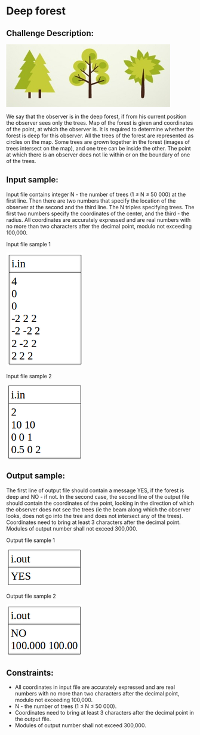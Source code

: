 Deep forest
===========

Challenge Description:
----------------------

![Challenge Image](DeepForest.jpg)

We say that the observer is in the deep forest, if from his current position
the observer sees only the trees. Map of the forest is given and coordinates of the point, at which the observer is. It is required to determine whether the forest is deep for this observer.
All the trees of the forest are represented as circles on the map. Some  trees are grown together in the forest (images of trees intersect on the map), and one tree can be
inside the other. The point at which there is an observer does not lie within or on the boundary of one of the trees.

Input sample:
-------------

Input file contains integer N - the number of trees (1 ≤ N ≤ 50 000) at the first line. 
Then there are two numbers that specify the location of the observer at the second and the third line. 
The N triples specifying trees. The first two numbers specify the coordinates of the center, and the third - the radius.
 All coordinates are accurately expressed and are real numbers with no more than two characters after the decimal point, modulo not exceeding 100,000.

Input file sample 1

![Input sample 1](DeepForestInputSample1.png)


Input file sample 2

![Input sample 2](DeepForestInputSample2.png)



Output sample:
--------------

The first line of output file should contain a message YES, if the forest is deep and NO - if not. 
In the second case, the second line of the output file should contain the coordinates of the point, looking in the 
direction of which the observer does not see the trees (ie the beam along which the observer looks, does not go 
into the tree and does not intersect any of the trees). Coordinates need to bring at least 3 characters after the 
decimal point. Modules of output number shall not exceed 300,000.

Output file sample 1

![Output sample 1](DeepForestOutputSample1.png)

Output file sample 2

![Output sample 2](DeepForestOutputSample2.png)


Constraints:
------------
* All coordinates in input file are accurately expressed and are real numbers with no more than two characters after the decimal point, modulo not exceeding 100,000.
* N - the number of trees (1 ≤ N ≤ 50 000).
* Coordinates need to bring at least 3 characters after the decimal point in the output file.
* Modules of output number shall not exceed 300,000.
